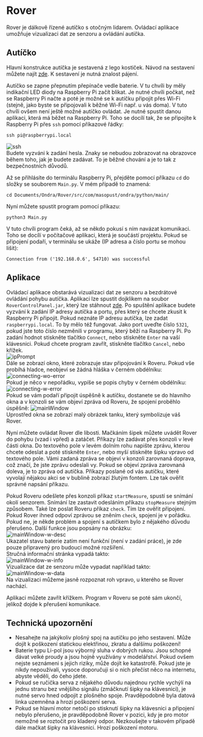 # Rover
Rover je dálkově řízené autíčko s otočným lidarem. Ovládací aplikace umožňuje vizualizaci dat ze senzoru a ovládání autíčka.

## Autíčko
Hlavní konstrukce autíčka je sestavená z lego kostiček. Návod na sestavení můžete najít [zde](https://ondrejmasopust.github.io/Rover/HowTo/index.html). K sestavení je nutná znalost pájení.

Autíčko se zapne přepnutím přepínače vedle baterie. V tu chvíli by měly indikační LED diody na Raspberry Pi začít blikat. Je nutné chvíli počkat, než se Raspberry Pi načte a poté je možné
se k autíčku připojit přes Wi-Fi (stejně, jako byste se připojovali k běžné Wi-Fi např. u vás doma). V tuto chvíli ovšem není ještě možné autíčko ovládat. Je nutné spustit danou aplikaci, která
má běžet na Raspberry Pi. Toho se docílí tak, že se připojíte k Raspberry Pi přes `ssh` pomocí příkazové řádky:
```
ssh pi@raspberrypi.local
```
![ssh](usrMan-imgs/ssh.tiff)   
Budete vyzváni k zadání hesla. Znaky se nebudou zobrazovat na obrazovce během toho, jak je budete zadávat. To je běžné chování a je to tak z bezpečnostních důvodů.

Až se přihlásíte do terminálu Raspberry Pi, přejděte pomocí příkazu `cd` do složky se souborem `Main.py`. V mém případě to znamená:
```
cd Documents/Ondra/Rover/src/com/masopust/ondra/python/main/
```
Nyní můžete spustit program pomocí příkazu:
```
python3 Main.py
```
V tuto chvíli program čeká, až se někdo pokusí s ním navázat komunikaci. Toho se docílí v počítačové aplikaci, která je součástí projektu. Pokud se připojení podaří, v terminálu se ukáže
(IP adresa a číslo portu se mohou lišit):
```
Connection from ('192.168.0.6', 54710) was successful
```

## Aplikace
Ovládací aplikace obstarává vizualizaci dat ze senzoru a bezdrátové ovládání pohybu autíčka. Aplikaci
lze spustit dojklikem na soubor `RoverControlPanel.jar`, který lze stáhnout [zde](FIXME). Po spuštění aplikace budete vyzvání k zadání IP adresy autíčka a portu, přes který se chcete zkusit
k Raspberry Pi připojit. Pokud neznáte IP adresu autíčka, lze zadat `raspberrypi.local`. To by mělo též fungovat. Jako port uveďte číslo `5321`, pokud jste toto číslo nezměnili v programu, který
běží na Raspberry Pi. Po zadání hodnot stiskněte tlačítko `Connect`, nebo stiskněte `Enter` na vaší klávesnici. Pokud chcete program zavřít, stiskněte tlačítko `Cancel`, nebo křížek.   
![ipPrompt](usrMan-imgs/ipPrompt.tiff)   
Dále se zobrazí okno, které zobrazuje stav připojování k Roveru. Pokud vše probíhá hladce, neobjeví se žádná hláška v černém obdélníku:   
![connecting-wo-error](usrMan-imgs/connecting-wo-error.tiff)   
Pokud je něco v nepořádku, vypíše se popis chyby v černém obdélníku:
![connecting-w-error](usrMan-imgs/connecting-w-error.tiff)   
Pokud se vám podaří připojit úspěšně k autíčku, dostanete se do hlavního okna a v konzoli se vám objeví zpráva od Roveru, že spojení proběhlo úspěšně:
![mainWindow](usrMan-imgs/mainWindow.tiff)   
Uprostřed okna se zobrazí malý obrázek tanku, který symbolizuje váš Rover.

Nyní můžete ovládat Rover dle libosti. Mačkáním šipek můžete uvádět Rover do pohybu (vzad i vpřed) a zatáčet. Příkazy lze zadávat přes konzoli v levé části okna. Do textového pole v levém dolním
rohu napište zprávu, kterou chcete odeslat a poté stiskněte `Enter`, nebo myší stiskněte šipku vpravo od textového pole. Vámi zadaná zpráva se objeví v konzoli zarovnaná doprava, což značí, že
jste zprávu odeslali vy. Pokud se objeví zpráva zarovnaná doleva, je to zpráva od autíčka. Příkazy poslané od vás autíčku, které vyvolají nějakou akci se v bublině zobrazí žlutým fontem. Lze tak
ověřit správné napsání příkazu.

Pokud Roveru odešlete přes konzoli příkaz `startMeasure`, spustí se
snímání okolí senzorem. Snímání lze zastavit odesláním příkazu `stopMeasure` stejným způsobem. Také lze poslat Roveru příkaz `check`. Tím lze ověřit připojení. Pokud Rover ihned odpoví
zprávou se zněním `check`, spojení je v pořádku. Pokud ne, je někde problém a spojení s autíčkem bylo z nějakého důvodu přerušeno. Další funkce jsou popsány na obrázku:   
![mainWindow-w-desc](usrMan-imgs/mainWindow-w-desc.tiff)   
Ukazatel stavu baterie zatím není funkční (není v zadání práce), je zde pouze připravený pro budoucí možné rozšíření.   
Stručná informační stránka vypadá takto:   
![mainWindow-w-info](usrMan-imgs/mainWindow-w-info.tiff)   
Vizualizace dat ze senzoru může vypadat například takto:
![mainWindow-w-data](usrMan-imgs/mainWindow-w-data.tiff)   
Na vizualizaci můžeme jasně rozpoznat roh vpravo, u kterého se Rover nachází.

Aplikaci můžete zavřít křížkem. Program v Roveru se poté sám ukončí, jelikož dojde k přerušení komunikace.

## Technická upozornění
- Nesahejte na jakýkoliv plošný spoj na autíčku po jeho sestavení. Může dojít k poškození statickou elektřinou, zkratu a dalšímu poškození!
- Baterie typu Li-pol jsou výborný sluha v dobrých rukou. Jsou schopné dávat velké proudy a jsou hojně využívány v modelářství. Pokud ovšem nejste seznámeni s jejich riziky,
může dojít ke katastrofě. Pokud jste je nikdy nepoužívali, vysoce doporučuji si o nich přečíst něco na internetu, abyste věděli, do čeho jdete.
- Pokud se ručička serva z nějakého důvodu najednou rychle vychýlí na jednu stranu bez vnějšího signálu (zmáčknutí šipky na klávesnici), je nutné servo hned odpojit z plošného spoje. Pravděpodobně
byla datová linka uzemněna a hrozí poškození serva.
- Pokud se hlavní motor netočí po stisknutí šipky na klávesnici a připojení nebylo přerušeno, je pravděpodobně Rover v pozici, kdy je pro motor nemožné se roztočit pro kladený odpor. Nezkoušejte
v takovém případě dále mačkat šipky na klávesnici. Hrozí poškození motoru.